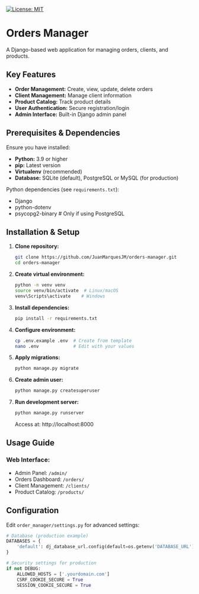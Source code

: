 [![License: MIT](https://img.shields.io/badge/License-MIT-yellow.svg)](https://opensource.org/licenses/MIT)

# Orders Manager

A Django-based web application for managing orders, clients, and products.

## Key Features

- **Order Management:** Create, view, update, delete orders
- **Client Management:** Manage client information
- **Product Catalog:** Track product details
- **User Authentication:** Secure registration/login
- **Admin Interface:** Built-in Django admin panel

## Prerequisites & Dependencies

Ensure you have installed:
*   **Python:** 3.9 or higher
*   **pip:** Latest version
*   **Virtualenv** (recommended)
*   **Database:** SQLite (default), PostgreSQL or MySQL (for production)

Python dependencies (see `requirements.txt`):
* Django
* python-dotenv
* psycopg2-binary  # Only if using PostgreSQL

## Installation & Setup

1.  **Clone repository:**
    ```bash
    git clone https://github.com/JuanMarquesJM/orders-manager.git
    cd orders-manager
    ```

2.  **Create virtual environment:**
    ```bash
    python -m venv venv
    source venv/bin/activate  # Linux/macOS
    venv\Scripts\activate    # Windows
    ```

3.  **Install dependencies:**
    ```bash
    pip install -r requirements.txt
    ```

4.  **Configure environment:**
    ```bash
    cp .env.example .env  # Create from template
    nano .env             # Edit with your values
    ```

5.  **Apply migrations:**
    ```bash
    python manage.py migrate
    ```

6.  **Create admin user:**
    ```bash
    python manage.py createsuperuser
    ```

7.  **Run development server:**
    ```bash
    python manage.py runserver
    ```
    Access at: http://localhost:8000

## Usage Guide

### Web Interface:
- Admin Panel: `/admin/`
- Orders Dashboard: `/orders/`
- Client Management: `/clients/`
- Product Catalog: `/products/`

## Configuration

Edit `order_manager/settings.py` for advanced settings:
```python
# Database (production example)
DATABASES = {
    'default': dj_database_url.config(default=os.getenv('DATABASE_URL'))
}

# Security settings for production
if not DEBUG:
    ALLOWED_HOSTS = ['.yourdomain.com']
    CSRF_COOKIE_SECURE = True
    SESSION_COOKIE_SECURE = True